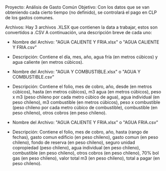 Proyecto: Análisis de Gasto Común
Objetivo: Con los datos que se van obteniendo cada cierto tiempo (no definido), se controlará el pago en CLP de los gastos comunes.

Archivos: Hay 3 archivos .XLSX que contienen la data a trabajar, estos son convertidos a .CSV
A continuación, una descripción breve de cada uno:

- Nombre del Archivo: "AGUA CALIENTE Y FRIA.xlsx" o "AGUA CALIENTE Y FRIA.csv"
- Descripción: Contiene el día, mes, año, agua fría (en metros cúbicos) y agua caliente (en metros cúbicos).

- Nombre del Archivo: "AGUA Y COMBUSTIBLE.xlsx" o "AGUA Y COMBUSTIBLE.csv"
- Descripción: Contiene el folio, mes de cobro, año, desde (en metros cúbicos), hasta (en metros cúbicos), m3 agua (en metros cúbicos), peso x m3 (peso chileno por cada metro cúbico de agua), agua individual (en peso chileno), m3 combustible (en metros cúbicos), peso x combustible (peso chileno por cada metro cúbico de combustible), combustible (en peso chileno), otros cobros (en peso chileno).

- Nombre del Archivo: "AGUA CALIENTE Y FRIA.xlsx" o "AGUA FRIA.csv"
- Descripción: Contiene el folio, mes de cobro, año, hasta (rango de fechas), gasto comun edificio (en peso chileno), gasto comun (en peso chileno), fondo de reserva (en peso chileno), seguro unidad copropiedad (peso chileno), agua individual (en peso chileno), combustible (en peso chileno), otros cobros (en peso chileno), 70% bol gas (en peso chileno), valor total m3 (en peso chileno), total a pagar (en peso chileno).
